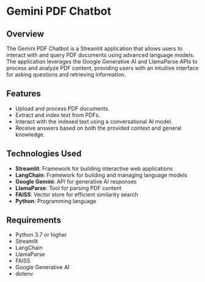 # Gemini PDF Chatbot

## Overview

The Gemini PDF Chatbot is a Streamlit application that allows users to interact with and query PDF documents using advanced language models. The application leverages the Google Generative AI and LlamaParse APIs to process and analyze PDF content, providing users with an intuitive interface for asking questions and retrieving information.

## Features

- Upload and process PDF documents.
- Extract and index text from PDFs.
- Interact with the indexed text using a conversational AI model.
- Receive answers based on both the provided context and general knowledge.

## Technologies Used

- **Streamlit**: Framework for building interactive web applications
- **LangChain**: Framework for building and managing language models
- **Google Gemini**: API for generative AI responses
- **LlamaParse**: Tool for parsing PDF content
- **FAISS**: Vector store for efficient similarity search
- **Python**: Programming language


## Requirements

- Python 3.7 or higher
- Streamlit
- LangChain
- LlamaParse
- FAISS
- Google Generative AI
- dotenv




